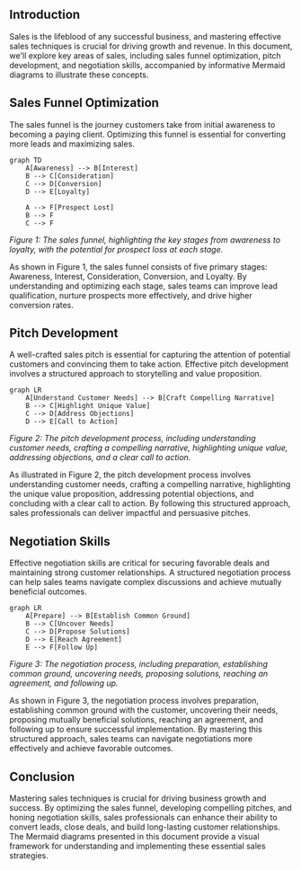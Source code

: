 ## Introduction
Sales is the lifeblood of any successful business, and mastering effective sales techniques is crucial for driving growth and revenue. In this document, we'll explore key areas of sales, including sales funnel optimization, pitch development, and negotiation skills, accompanied by informative Mermaid diagrams to illustrate these concepts.

## Sales Funnel Optimization
The sales funnel is the journey customers take from initial awareness to becoming a paying client. Optimizing this funnel is essential for converting more leads and maximizing sales.

```mermaid
graph TD
    A[Awareness] --> B[Interest]
    B --> C[Consideration]
    C --> D[Conversion]
    D --> E[Loyalty]

    A --> F[Prospect Lost]
    B --> F
    C --> F
```
*Figure 1: The sales funnel, highlighting the key stages from awareness to loyalty, with the potential for prospect loss at each stage.*

As shown in Figure 1, the sales funnel consists of five primary stages: Awareness, Interest, Consideration, Conversion, and Loyalty. By understanding and optimizing each stage, sales teams can improve lead qualification, nurture prospects more effectively, and drive higher conversion rates.

## Pitch Development
A well-crafted sales pitch is essential for capturing the attention of potential customers and convincing them to take action. Effective pitch development involves a structured approach to storytelling and value proposition.

```mermaid
graph LR
    A[Understand Customer Needs] --> B[Craft Compelling Narrative]
    B --> C[Highlight Unique Value]
    C --> D[Address Objections]
    D --> E[Call to Action]
```
*Figure 2: The pitch development process, including understanding customer needs, crafting a compelling narrative, highlighting unique value, addressing objections, and a clear call to action.*

As illustrated in Figure 2, the pitch development process involves understanding customer needs, crafting a compelling narrative, highlighting the unique value proposition, addressing potential objections, and concluding with a clear call to action. By following this structured approach, sales professionals can deliver impactful and persuasive pitches.

## Negotiation Skills
Effective negotiation skills are critical for securing favorable deals and maintaining strong customer relationships. A structured negotiation process can help sales teams navigate complex discussions and achieve mutually beneficial outcomes.

```mermaid
graph LR
    A[Prepare] --> B[Establish Common Ground]
    B --> C[Uncover Needs]
    C --> D[Propose Solutions]
    D --> E[Reach Agreement]
    E --> F[Follow Up]
```
*Figure 3: The negotiation process, including preparation, establishing common ground, uncovering needs, proposing solutions, reaching an agreement, and following up.*

As shown in Figure 3, the negotiation process involves preparation, establishing common ground with the customer, uncovering their needs, proposing mutually beneficial solutions, reaching an agreement, and following up to ensure successful implementation. By mastering this structured approach, sales teams can navigate negotiations more effectively and achieve favorable outcomes.

## Conclusion
Mastering sales techniques is crucial for driving business growth and success. By optimizing the sales funnel, developing compelling pitches, and honing negotiation skills, sales professionals can enhance their ability to convert leads, close deals, and build long-lasting customer relationships. The Mermaid diagrams presented in this document provide a visual framework for understanding and implementing these essential sales strategies.

